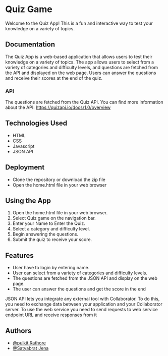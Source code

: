 
# Quiz Game

Welcome to the Quiz App! This is a fun and interactive way to test your knowledge on a variety of topics.


## Documentation


The Quiz App is a web-based application that allows users to test their knowledge on a variety of topics. The app allows users to select from a variety of categories and difficulty levels, and questions are fetched from the API and displayed on the web page. Users can answer the questions and receive their scores at the end of the quiz. 

### API 
The questions are fetched from the Quiz API. You can find more information about the API:
https://quizapi.io/docs/1.0/overview

## Technologies Used
- HTML
- CSS
- Javascript
- JSON API

## Deployment

* Clone the repository or download the zip file
* Open the home.html file in your web browser

## Using the App

1. Open the home.html file in your web browser.
2. Select Quiz game on the navigation bar.
3. Enter your Name to Enter the Quiz.
3. Select a category and difficulty level.
4. Begin answering the questions.
5. Submit the quiz to receive your score.

## Features

- User have to login by entering name.
- User can select from a variety of categories and difficulty levels.
- The questions are fetched from the JSON API and display on the web page.
- The user can answer the questions and get the score in the end

JSON API lets you integrate any external tool with Collaborator. To do this, you need to exchange data between your application and your Collaborator server. To use the web service you need to send requests to web service endpoint URL and receive responses from it

## Authors

- [@pulkit Rathore](https://github.com/pulkitrathore21)
- [@Satyabrat Jena](https://github.com/satyabratjena)


